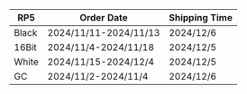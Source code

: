 |**RP5**|   **Order Date**    |**Shipping Time**|
|-------|---------------------|-----------------|
| Black |2024/11/11-2024/11/13|    2024/12/6    |
| 16Bit |2024/11/4-2024/11/18 |    2024/12/5    |
| White |2024/11/15-2024/12/4 |    2024/12/5    |
|  GC   | 2024/11/2-2024/11/4 |    2024/12/6    |
